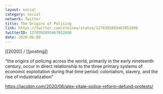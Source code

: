 ```yaml
---
layout: social
category: social
network: Twitter
title: The Origins of Policing
link: https://twitter.com/steinea/status/1270392893467852800
twitterID: 1270392893467852800
date: 2020-06-09
---
```


[[2020]] / [[posting]]

"the origins of policing across the world, primarily in the early nineteenth century, occur in direct relationship to the three primary systems of economic exploitation during that time period: colonialism, slavery, and the rise of industrialization"

<https://jacobin.com/2020/06/alex-vitale-police-reform-defund-protests/>
